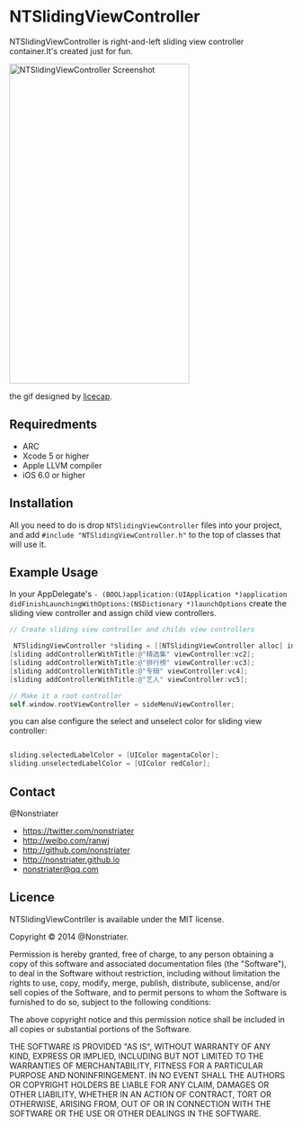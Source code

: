 
# NTSlidingViewController

NTSlidingViewController is right-and-left sliding view controller container.It's created just for fun.

<img src="https://github.com/nonstriater/NTSlidingViewController/blob/master/demo.gif" alt="NTSlidingViewController Screenshot" width="320" height="568" />

the gif designed by [licecap](http://www.cockos.com/licecap/).

## Requiredments

* ARC
* Xcode 5 or higher
* Apple LLVM compiler
* iOS 6.0 or higher


## Installation

All you need to do is drop `NTSlidingViewController` files into your project, and add `#include "NTSlidingViewController.h"` to the top of classes that will use it.


## Example Usage


In your AppDelegate's `- (BOOL)application:(UIApplication *)application didFinishLaunchingWithOptions:(NSDictionary *)launchOptions` create the sliding view controller and assign child view controllers.

``` objective-c
// Create sliding view controller and childs view controllers

 NTSlidingViewController *sliding = [[NTSlidingViewController alloc] initSlidingViewControllerWithTitle:@"推荐" viewController:vc1];
[sliding addControllerWithTitle:@"精选集" viewController:vc2];
[sliding addControllerWithTitle:@"排行榜" viewController:vc3];
[sliding addControllerWithTitle:@"专辑" viewController:vc4];
[sliding addControllerWithTitle:@"艺人" viewController:vc5];

// Make it a root controller
self.window.rootViewController = sideMenuViewController;
```

you can alse configure the select and unselect color for sliding view controller:

``` objective-c

sliding.selectedLabelColor = [UIColor magentaColor];
sliding.unselectedLabelColor = [UIColor redColor];

```


## Contact

@Nonstriater

- https://twitter.com/nonstriater
- http://weibo.com/ranwj  
- http://github.com/nonstriater
- http://nonstriater.github.io
- nonstriater@qq.com


## Licence

NTSlidingViewContrller is available under the MIT license.

Copyright © 2014 @Nonstriater.

Permission is hereby granted, free of charge, to any person obtaining a copy of this software and associated documentation files (the "Software"), to deal in the Software without restriction, including without limitation the rights to use, copy, modify, merge, publish, distribute, sublicense, and/or sell copies of the Software, and to permit persons to whom the Software is furnished to do so, subject to the following conditions:

The above copyright notice and this permission notice shall be included in all copies or substantial portions of the Software.

THE SOFTWARE IS PROVIDED "AS IS", WITHOUT WARRANTY OF ANY KIND, EXPRESS OR IMPLIED, INCLUDING BUT NOT LIMITED TO THE WARRANTIES OF MERCHANTABILITY, FITNESS FOR A PARTICULAR PURPOSE AND NONINFRINGEMENT. IN NO EVENT SHALL THE AUTHORS OR COPYRIGHT HOLDERS BE LIABLE FOR ANY CLAIM, DAMAGES OR OTHER LIABILITY, WHETHER IN AN ACTION OF CONTRACT, TORT OR OTHERWISE, ARISING FROM, OUT OF OR IN CONNECTION WITH THE SOFTWARE OR THE USE OR OTHER DEALINGS IN THE SOFTWARE.
